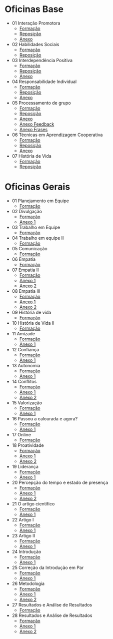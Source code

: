 # Oficinas Base

- 01 Interação Promotora
    - [Formação](./base/interacao_promotora/Formacao.md)
    - [Reposição](./base/interacao_promotora/Reposicao.md)
    - [Anexo](./base/interacao_promotora/Anexo.pdf)
- 02 Habilidades Sociais
    - [Formação](./base/habilidades_sociais/Formacao.md)
    - [Reposição](./base/habilidades_sociais/Reposicao.md)
- 03 Interdependência Positiva
    - [Formação](./base/interdependencia_positiva/Formacao.md)
    - [Reposição](./base/interdependencia_positiva/Reposicao.md)
    - [Anexo](./base/interdependencia_positiva/Anexo.md)
- 04 Responsabilidade Individual
    - [Formação](./base/responsabilidade_individual/Formacao.md)
    - [Reposição](./base/responsabilidade_individual/Reposicao.md)
    - [Anexo](./base/responsabilidade_individual/Anexo.md)
- 05 Processamento de grupo
    - [Formação](./base/processamento_de_grupo/Formacao.md)
    - [Reposição](./base/processamento_de_grupo/Reposicao.md)
    - [Anexo](./base/processamento_de_grupo/Anexo.md)
    - [Anexo Feedback](./base/processamento_de_grupo/anexo_feedback.pdf)
    - [Anexo Frases](./base/processamento_de_grupo/anexo_frases.pdf)
- 06 Técnicas em Aprendizagem Cooperativa
    - [Formação](./base/tecnicas_em_ac/Formacao.md)
    - [Reposição](./base/tecnicas_em_ac/Reposicao.md)
    - [Anexo](./base/tecnicas_em_ac/Anexo.md)
- 07 História de Vida
    - [Formação](./base/historia_de_vida/Formacao.md)
    - [Reposição](./base/historia_de_vida/Reposicao.md)


# Oficinas Gerais

- 01 Planejamento em Equipe
    - [Formação](./geral/planejameno/formacao.md)
- 02 Divulgação
    - [Formação](./geral/divulgacao/formacao.md)
    - [Anexo 1](./geral/divulgacao/anexo1.pdf)
- 03 Trabalho em Equipe
    - [Formação](./geral/trabalho1/formacao.md)
- 04 Trabalho em equipe II
    - [Formação](./geral/trabalho2/formacao.md)
- 05 Comunicação
    - [Formação](./geral/comunicacao/formacao.md)
- 06 Empatia
    - [Formação](./geral/empatia1/formacao.md)
- 07 Empatia II
    - [Formação](./geral/empatia2/formacao.md)
    - [Anexo 1](./geral/empatia2/anexo1.pdf)
    - [Anexo 2](./geral/empatia2/anexo2.pdf)
- 08 Empatia III
    - [Formação](./geral/empatia3/formacao.md)
    - [Anexo 1](./geral/empatia3/anexo1.pdf)
    - [Anexo 2](./geral/empatia3/anexo2.pdf)
- 09 História de vida
    - [Formação](./geral/historia1/formacao.md) 
- 10 História de Vida II
    - [Formação](./geral/historia2/formacao.md)
- 11 Amizade
    - [Formação](./geral/amizade/formacao.md)
    - [Anexo 1](./geral/38Formação/anexo1.pdf)
- 12 Confiança
    - [Formação](./geral/confianca/formacao.md)
    - [Anexo 1](./geral/confianca/anexo1.pdf)
- 13 Autonomia
    - [Formação](./geral/autonomia/formacao.md)
    - [Anexo 1](./geral/autonomia/anexo1.pdf)
- 14 Conflitos
    - [Formação](./geral/conflitos/formacao.md)
    - [Anexo 1](./geral/conflitos/anexo1.pdf)
    - [Anexo 2](./geral/conflitos/anexo2.pdf)
- 15 Valorização
    - [Formação](./geral/valorizacao/formacao.md)
    - [Anexo 1](./geral/valorizacao/anexo1.pdf)
- 16 Passou a calourada e agora?
    - [Formação](./geral/passou/formacao.md)
    - [Anexo 1](./geral/passou/ideias.pdf)
- 17 Online
    - [Formação](./geral/online/formacao.md)
- 18 Proatividade 
    - [Formação](./geral/proatividade/formacao.md)
    - [Anexo 1](./geral/13Formação/anexo1.pdf)
    - [Anexo 2](./geral/13Formação/anexo2.pdf) 
- 19 Liderança
    - [Formação](./geral/lideranca/formacao.md)
    - [Anexo 1](./geral/lideranca/anexo1.pdf)
- 20 Percepção do tempo e estado de presença
    - [Formação](./geral/percepcao/formacao.md)
    - [Anexo 1](./geral/percepcao/anexo1.pdf)
    - [Anexo 2](./geral/percepcao/anexo2.pdf) 
- 21 O artigo científico
    - [Formação](./geral/artigo/formacao.md)
    - [Anexo 1](./geral/artigo/anexo1.pdf)
- 22 Artigo I
    - [Formação](./geral/artigo1/formacao.md)
    - [Anexo 1](./geral/artigo1/anexo1.pdf)
- 23 Artigo II
    - [Formação](./geral/artigo2/formacao.md)
    - [Anexo 1](./geral/artigo2/anexo1.pdf)
- 24 Introdução
    - [Formação](./geral/introducao/formacao.md)
    - [Anexo 1](./geral/introducao/anexo1.pdf)
- 25 Correção da Introdução em Par
    - [Formação](./geral/correcao/formacao.md)
    - [Anexo 1](./geral/correcao/anexo1.pdf)
- 26 Metodologia
    - [Formação](./geral/metodologia/formacao.md)
    - [Anexo 1](./geral/metodologia/anexo1.pdf)
    - [Anexo 2](./geral/metodologia/anexo2.pdf)
- 27 Resultados e Análise de Resultados
    - [Formação](./geral/resultados1/formacao.md)
- 28 Resultados e Análise de Resultados
    - [Formação](./geral/resultados2/formacao.md)
    - [Anexo 1](./geral/resultados2/Anexo_1.pdf)
    - [Anexo 2](./geral/resultados2/Anexo_2.pdf) 



        
